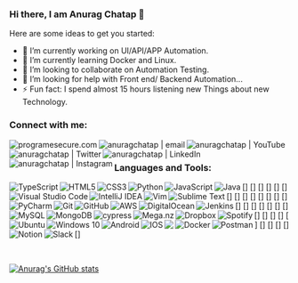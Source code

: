 ### Hi there, I am Anurag Chatap 👋

Here are some ideas to get you started:

- 🔭 I’m currently working on UI/API/APP Automation.
- 🌱 I’m currently learning Docker and Linux.
- 👯 I’m looking to collaborate on Automation Testing.
- 🤔 I’m looking for help with Front end/ Backend Automation...
- ⚡ Fun fact:  I spend almost 15 hours listening new Things about new Technology.

### Connect with me:

[<img align="left" alt="programesecure.com" src="https://img.shields.io/badge/Wordpress-21759B?style=for-the-badge&logo=wordpress&logoColor=white" />][website]
[<img align="left" alt="anuragchatap | email" src="https://img.shields.io/badge/Gmail-D14836?style=for-the-badge&logo=gmail&logoColor=white" />][gmail]
[<img align="left" alt="anuragchatap | YouTube" src="https://img.shields.io/badge/YouTube-FF0000?style=for-the-badge&logo=youtube&logoColor=white" />][youtube]
[<img align="left" alt="anuragchatap | Twitter" src="https://img.shields.io/badge/Twitter-1DA1F2?style=for-the-badge&logo=twitter&logoColor=white" />][twitter]
[<img align="left" alt="anuragchatap | LinkedIn" src="https://img.shields.io/badge/LinkedIn-0077B5?style=for-the-badge&logo=linkedin&logoColor=white" />][linkedin]
[<img align="left" alt="anuragchatap | Instagram" src="https://img.shields.io/badge/Instagram-E4405F?style=for-the-badge&logo=instagram&logoColor=white" />][instagram]

<br />

### Languages and Tools:

[<img align="left"  alt="TypeScript" src="https://img.shields.io/badge/typescript-%23007ACC.svg?style=for-the-badge&logo=typescript&logoColor=white"/>]
[<img align="left"  alt="HTML5" src="https://img.shields.io/badge/html5-%23E34F26.svg?style=for-the-badge&logo=html5&logoColor=white"/>]
[<img align="left"  alt="CSS3" src="https://img.shields.io/badge/css3-%231572B6.svg?style=for-the-badge&logo=css3&logoColor=white"/>]
[<img align="left"  alt="Python" src="https://img.shields.io/badge/python-%2314354C.svg?style=for-the-badge&logo=python&logoColor=white"/>]
[<img align="left"  alt="JavaScript" src="https://img.shields.io/badge/javascript-%23323330.svg?style=for-the-badge&logo=javascript&logoColor=%23F7DF1E"/>]
[<img align="left"  alt="Java" src="https://img.shields.io/badge/java-%23ED8B00.svg?style=for-the-badge&logo=java&logoColor=white"/>]
[<img align="left"  alt="Visual Studio Code" src="https://img.shields.io/badge/VisualStudioCode-0078d7.svg?style=for-the-badge&logo=visual-studio-code&logoColor=white"/>]
[<img align="left" alt="IntelliJ IDEA" src="https://img.shields.io/badge/IntelliJIDEA-000000.svg?style=for-the-badge&logo=intellij-idea&logoColor=white"/>]
[<img align="left" alt="Vim" src="https://img.shields.io/badge/VIM-%2311AB00.svg?style=for-the-badge&logo=vim&logoColor=white"/>]
[<img align="left"  alt="Sublime Text" src="https://img.shields.io/badge/sublime_text-%23575757.svg?style=for-the-badge&logo=sublime-text&logoColor=important"/>]
[<img align="left"  alt="PyCharm" src="https://img.shields.io/badge/pycharm-143?style=for-the-badge&logo=pycharm&logoColor=black&color=black&labelColor=green"/>]
[<img align="left"  alt="Git" src="https://img.shields.io/badge/git-%23F05033.svg?style=for-the-badge&logo=git&logoColor=white"/>]
[<img align="left"  alt="GitHub" src="https://img.shields.io/badge/github-%23121011.svg?style=for-the-badge&logo=github&logoColor=white"/>]
[<img align="left"  alt="AWS" src="https://img.shields.io/badge/AWS-%23FF9900.svg?style=for-the-badge&logo=amazon-aws&logoColor=white"/>]
[<img  align="left"  alt="DigitalOcean" src="https://img.shields.io/badge/DigitalOcean-%230167ff.svg?style=for-the-badge&logo=digitalOcean&logoColor=white"/>]
[<img align="left"  alt="Jenkins" src="https://img.shields.io/badge/jenkins-%232C5263.svg?style=for-the-badge&logo=jenkins&logoColor=white"/>]
[<img align="left"  alt="MySQL" src="https://img.shields.io/badge/mysql-%2300f.svg?style=for-the-badge&logo=mysql&logoColor=white"/>]
[<img align="left"  alt="MongoDB" src ="https://img.shields.io/badge/MongoDB-%234ea94b.svg?style=for-the-badge&logo=mongodb&logoColor=white"/>]
[<img align="left"  src="https://img.shields.io/badge/-cypress-%23E5E5E5?style=for-the-badge&logo=cypress&logoColor=058a5e" alt="cypress">]
[<img align="left"  alt="Mega.nz" src="https://img.shields.io/badge/Mega-%23D90007.svg?style=for-the-badge&logo=Mega&logoColor=white"/>]
[<img align="left"  alt="Dropbox" src="https://img.shields.io/badge/Dropbox-%233B4D98.svg?style=for-the-badge&logo=Dropbox&logoColor=white"/>]
[<img align="left"  alt="Spotify" src="https://img.shields.io/badge/Spotify-1ED760?style=for-the-badge&logo=spotify&logoColor=white" />]
[<img align="left"  alt="Ubuntu" src="https://img.shields.io/badge/Ubuntu-E95420?style=for-the-badge&logo=ubuntu&logoColor=white" />]
[<img align="left"  alt="Windows 10" src="https://img.shields.io/badge/Windows-0078D6?style=for-the-badge&logo=windows&logoColor=white" />]
[<img align="left"  alt="Android" src="https://img.shields.io/badge/Android-3DDC84?style=for-the-badge&logo=android&logoColor=white" />]
[<img align="left"  alt="IOS" src="https://img.shields.io/badge/iOS-000000?style=for-the-badge&logo=ios&logoColor=white">]
[<img align="left"  alr="Microsoft" src="https://img.shields.io/badge/Microsoft-0078D4?style=for-the-badge&logo=microsoft&logoColor=white" />]
[<img align="left"  alt="Docker" src="https://img.shields.io/badge/docker-%230db7ed.svg?style=for-the-badge&logo=docker&logoColor=white"/>]
[<img align="left"  alt="Postman" src="https://img.shields.io/badge/Postman-FF6C37?style=for-the-badge&logo=postman&logoColor=red" />]
[<img align="left"  alt="Notion" src="https://img.shields.io/badge/Notion-%23000000.svg?style=for-the-badge&logo=notion&logoColor=white"/>]
[<img align="left"  alt="Slack" src="https://img.shields.io/badge/Slack-4A154B?style=for-the-badge&logo=slack&logoColor=white" />]

<br />

[website]: https://prograesecure.com
[twitter]: https://twitter.com/anuragchatap1
[youtube]: https://www.youtube.com/channel/UC1q01fIyHP9Pwpb6QxPXIjA
[instagram]: https://www.instagram.com/anuragchatap
[linkedin]: https://www.linkedin.com/in/anuragchatap/?lipi=urn%3Ali%3Apage%3Ad_flagship3_feed%3BugiVvPgFQ7m1HIY7kPqWaw%3D%3D
[gmail]: mailto:achatap@gmail.com


[![Anurag's GitHub stats](https://github-readme-stats.vercel.app/api?username=achatap)](https://github.com/achatap/github-readme-stats)

